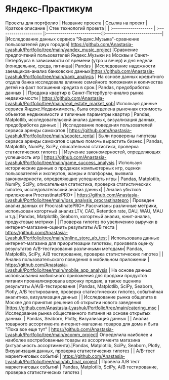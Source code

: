 # Яндекс-Практикум
Проекты для портфолио
| Название проекта | Ссылка на проект | Краткое описание | Стек технологий проекта |
| :-------------------- | :--------------------- |:---------------------------:|:----------------------------|
|Исследование данных сервиса "Яндекс.Музыка"-сравнение пользователей двух городов| https://github.com/Anastasia-Lyashuk/Portfolio/tree/main/yandex_music_project |Сравнение предпочтений пользователей Яндекс.Музыки из Москвы и Санкт-Петербурга в зависимости от времени (утро и вечер) и дня недели (понедельник, среда, пятница)| Pandas  |
|Исследование надежности заемщиков-анализ банковских данных|https://github.com/Anastasia-Lyashuk/Portfolio/tree/main/bank_analysis | На основе данных кредитного отдела банка исследовала влияние семейного положения и количества детей на факт погашения кредита в срок.| Pandas, предобработка данных |
| Продажа квартир в Санкт-Петербурге-анализ рынка недвижимости | https://github.com/Anastasia-Lyashuk/Portfolio/tree/main/real_estate_market_spb| Используя данные сервиса Яндекс.Недвижимость, была определена рыночная стоимость объектов недвижимости и типичные параметры квартир | Pandas, Matplotlib, исследовательский анализ данных, визуализация данных, предобработка данных |
| Исследование поведения пользователей сервиса аренды самокатов | https://github.com/Anastasia-Lyashuk/Portfolio/tree/main/scooter_rental | Были проверены гипотезы сервиса аренды самокатов с целью помочь вырастить бизнес.| Pandas, Matplotlib, NumPy, SciPy, описательная статистика, проверка статистических гипотез |
| Изучение закономерностей, определяющих успешность игр | https://github.com/Anastasia-Lyashuk/Portfolio/tree/main/game_success_analysis | Используя исторические данные о продажах компьютерных игр, оценки пользователей и экспертов, жанры и платформы, выявила закономерности, определяющие успешность игры | Pandas, Matplotlib, NumPy, SciPy, описательная статистика, проверка статистических гипотез, исследовательский анализ данных|
| Анализ убытков приложения ProcrastinatePRO+ | https://github.com/Anastasia-Lyashuk/Portfolio/tree/main/loss_analysis_procrastinatepro | Проведен анализ данных от ProcrastinatePRO+.Рассчитаны различные метрики, использован когортный анализ:LTV, CAC, Retention rate, DAU, WAU, MAU и т.д.| Pandas, Matplotlib, Seaborn, когортный анализ, юнит-анализ, продуктовые метрики |
| Проверка гипотез по увеличению выручки в интернет-магазине-оценить результаты A/B теста | https://github.com/Anastasia-Lyashuk/Portfolio/tree/main/online_store_ab_test | Использовала данные интернет-магазина для приоритезации гипотезы, произвела оценку результатов A/B-тестирования различными методами| Pandas, Matplotlib, SciPy, A/B тестирование, проверка статистических гипотез |
| Анализ пользовательского поведения в мобильном приложении | https://github.com/Anastasia-Lyashuk/Portfolio/tree/main/mobile_app_analysis | На основе данных использования мобильного приложения для продажи продуктов питания проанализировала воронку продаж, а также оценила результаты A/A/B-тестирования | Pandas, Matplotlib, SciPy, Seaborn, Plotly, A/B тестирование, проверка статистических гипотез, событийная аналитика, визуализация данных |
| Исследование рынка общепита в Москве для принятия решения об открытии нового заведения |https://github.com/Anastasia-Lyashuk/Portfolio/tree/main/catering_msc | Исследование рынка общественного питания на основе открытых данных. | Pandas, Seaborn, Plotly, Визуализация данных |
| Анализ товарного ассортимента интернет-магазина товаров для дома и быта "Пока все еще тут"  | https://github.com/Anastasia-Lyashuk/Portfolio/tree/main/ecomm_project| Определила наиболее и наиболее востребованные товары из ассортимента магазина (актуальность ассортимента).|Pandas, Matplotlib, SciPy, Seaborn, Plotly, Визуализация данных, проверка статистических гипотез |
| A/B-тест маркетинговых событий  | https://github.com/Anastasia-Lyashuk/Portfolio/tree/main/ab_final_project | Провела А/В тест маркетинговых событий | Pandas, Matplotlib, SciPy, A/B тестирование, проверка статистических гипотез |
